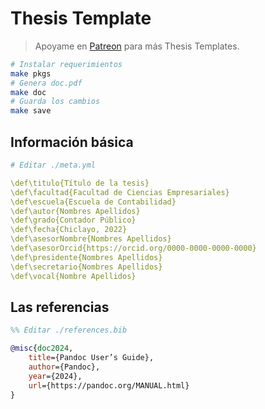# Thesis Template

> Apoyame en [Patreon](https://patreon.com/moixllik) para más Thesis Templates.

```bash
# Instalar requerimientos
make pkgs
# Genera doc.pdf
make doc
# Guarda los cambios
make save
```

## Información básica

```yml
# Editar ./meta.yml

\def\titulo{Título de la tesis}
\def\facultad{Facultad de Ciencias Empresariales}
\def\escuela{Escuela de Contabilidad}
\def\autor{Nombres Apellidos}
\def\grado{Contador Público}
\def\fecha{Chiclayo, 2022}
\def\asesorNombre{Nombres Apellidos}
\def\asesorOrcid{https://orcid.org/0000-0000-0000-0000}
\def\presidente{Nombres Apellidos}
\def\secretario{Nombres Apellidos}
\def\vocal{Nombre Apellidos}
```

## Las referencias

```bib
%% Editar ./references.bib

@misc{doc2024,
    title={Pandoc User’s Guide},
    author={Pandoc},
    year={2024},
    url={https://pandoc.org/MANUAL.html}
}
```
